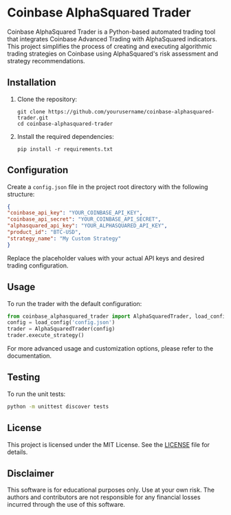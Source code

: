 # Coinbase AlphaSquared Trader

Coinbase AlphaSquared Trader is a Python-based automated trading tool that integrates Coinbase Advanced Trading with AlphaSquared indicators. This project simplifies the process of creating and executing algorithmic trading strategies on Coinbase using AlphaSquared's risk assessment and strategy recommendations.

## Installation

1. Clone the repository:
   ```
   git clone https://github.com/yourusername/coinbase-alphasquared-trader.git
   cd coinbase-alphasquared-trader
   ```

2. Install the required dependencies:
   ```
   pip install -r requirements.txt
   ```

## Configuration

Create a `config.json` file in the project root directory with the following structure:

```json
{
"coinbase_api_key": "YOUR_COINBASE_API_KEY",
"coinbase_api_secret": "YOUR_COINBASE_API_SECRET",
"alphasquared_api_key": "YOUR_ALPHASQUARED_API_KEY",
"product_id": "BTC-USD",
"strategy_name": "My Custom Strategy"
}
```

Replace the placeholder values with your actual API keys and desired trading configuration.

## Usage

To run the trader with the default configuration:

```python
from coinbase_alphasquared_trader import AlphaSquaredTrader, load_config
config = load_config('config.json')
trader = AlphaSquaredTrader(config)
trader.execute_strategy()
```

For more advanced usage and customization options, please refer to the documentation.

## Testing

To run the unit tests:
```bash
python -m unittest discover tests
```

## License

This project is licensed under the MIT License. See the [LICENSE](LICENSE) file for details.

## Disclaimer

This software is for educational purposes only. Use at your own risk. The authors and contributors are not responsible for any financial losses incurred through the use of this software.